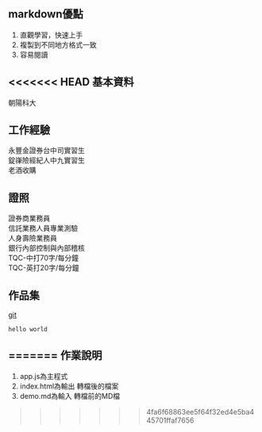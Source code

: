 markdown優點
----------
1. 直觀學習，快速上手
2. 複製到不同地方格式一致
3. 容易閱讀

<<<<<<< HEAD
基本資料
--------
朝陽科大

工作經驗
--------
永豐⾦證券台中司實習生  
錠嵂險經紀⼈中九實習生  
老酒收購

證照
--------
證券商業務員  
信託業務⼈員專業測驗  
人身壽險業務員    
銀⾏內部控制與內部稽核  
TQC-中打70字/每分鐘  
TQC-英打20字/每分鐘  

作品集
--------
[git][git1]

  [git1]: https://github.com/Sinsbin "git"

`hello world`

=======
作業說明
----------
1. app.js為主程式
2. index.html為輸出 轉檔後的檔案
3. demo.md為輸入 轉檔前的MD檔
>>>>>>> 4fa6f68863ee5f64f32ed4e5ba445701ffaf7656
